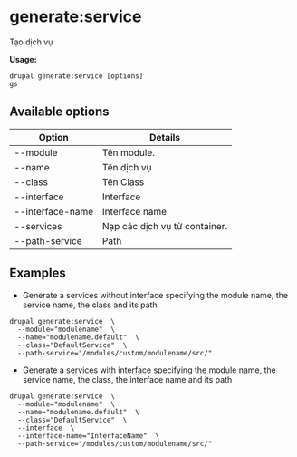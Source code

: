 # generate:service
Tạo dịch vụ

**Usage:**
```
drupal generate:service [options]
gs
```

## Available options
Option | Details
-------|-------------
--module | Tên module.
--name | Tên dịch vụ
--class | Tên Class
--interface | Interface
--interface-name | Interface name
--services | Nạp các dịch vụ từ container.
--path-service | Path

## Examples
* Generate a services without interface specifying the module name, the service name, the class and its path
```
drupal generate:service  \
  --module="modulename"  \
  --name="modulename.default"  \
  --class="DefaultService"  \
  --path-service="/modules/custom/modulename/src/"
```
* Generate a services with interface specifying the module name, the service name, the class, the interface name and its path
```
drupal generate:service  \
  --module="modulename"  \
  --name="modulename.default"  \
  --class="DefaultService"  \
  --interface  \
  --interface-name="InterfaceName"  \
  --path-service="/modules/custom/modulename/src/"
```
